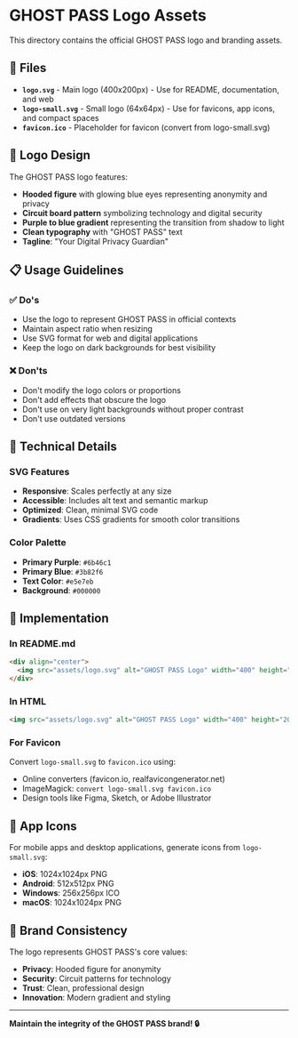 # GHOST PASS Logo Assets

This directory contains the official GHOST PASS logo and branding assets.

## 📁 Files

- **`logo.svg`** - Main logo (400x200px) - Use for README, documentation, and web
- **`logo-small.svg`** - Small logo (64x64px) - Use for favicons, app icons, and compact spaces
- **`favicon.ico`** - Placeholder for favicon (convert from logo-small.svg)

## 🎨 Logo Design

The GHOST PASS logo features:
- **Hooded figure** with glowing blue eyes representing anonymity and privacy
- **Circuit board pattern** symbolizing technology and digital security
- **Purple to blue gradient** representing the transition from shadow to light
- **Clean typography** with "GHOST PASS" text
- **Tagline**: "Your Digital Privacy Guardian"

## 📋 Usage Guidelines

### ✅ Do's
- Use the logo to represent GHOST PASS in official contexts
- Maintain aspect ratio when resizing
- Use SVG format for web and digital applications
- Keep the logo on dark backgrounds for best visibility

### ❌ Don'ts
- Don't modify the logo colors or proportions
- Don't add effects that obscure the logo
- Don't use on very light backgrounds without proper contrast
- Don't use outdated versions

## 🔧 Technical Details

### SVG Features
- **Responsive**: Scales perfectly at any size
- **Accessible**: Includes alt text and semantic markup
- **Optimized**: Clean, minimal SVG code
- **Gradients**: Uses CSS gradients for smooth color transitions

### Color Palette
- **Primary Purple**: `#6b46c1`
- **Primary Blue**: `#3b82f6`
- **Text Color**: `#e5e7eb`
- **Background**: `#000000`

## 🚀 Implementation

### In README.md
```markdown
<div align="center">
  <img src="assets/logo.svg" alt="GHOST PASS Logo" width="400" height="200">
</div>
```

### In HTML
```html
<img src="assets/logo.svg" alt="GHOST PASS Logo" width="400" height="200">
```

### For Favicon
Convert `logo-small.svg` to `favicon.ico` using:
- Online converters (favicon.io, realfavicongenerator.net)
- ImageMagick: `convert logo-small.svg favicon.ico`
- Design tools like Figma, Sketch, or Adobe Illustrator

## 📱 App Icons

For mobile apps and desktop applications, generate icons from `logo-small.svg`:
- **iOS**: 1024x1024px PNG
- **Android**: 512x512px PNG
- **Windows**: 256x256px ICO
- **macOS**: 1024x1024px PNG

## 🎯 Brand Consistency

The logo represents GHOST PASS's core values:
- **Privacy**: Hooded figure for anonymity
- **Security**: Circuit patterns for technology
- **Trust**: Clean, professional design
- **Innovation**: Modern gradient and styling

---

**Maintain the integrity of the GHOST PASS brand! 🔒** 
